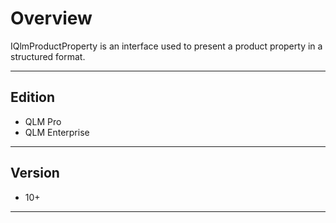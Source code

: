 # Overview

IQlmProductProperty is an interface used to present a product property in a structured format.

***

## Edition

* QLM Pro
* QLM Enterprise

***

## Version

* 10+

***
